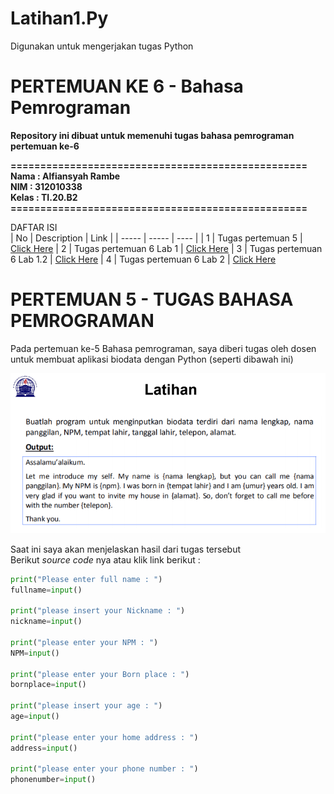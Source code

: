 # Latihan1.Py
Digunakan untuk mengerjakan tugas Python

# PERTEMUAN KE 6 - Bahasa Pemrograman
**Repository ini dibuat untuk memenuhi tugas bahasa pemrograman pertemuan ke-6**

 **==================================================** <br>
**Nama      : Alfiansyah Rambe**<br>
**NIM       : 312010338**<br>
**Kelas     : TI.20.B2**<br>
 **==================================================**

DAFTAR ISI <br>
| No | Description | Link |
| ----- | ----- | ---- |
| 1 | Tugas pertemuan 5 | [Click Here](#pertemuan-5---tugas-bahasa-pemrograman)
| 2 | Tugas pertemuan 6 Lab 1 | [Click Here](#pertemuan-6---lab-1)
| 3 | Tugas pertemuan 6 Lab 1.2 | [Click Here](#pertemuan-6-lab-12)
| 4 | Tugas pertemuan 6 Lab 2 | [Click Here](#pertemuan-6---lab-2)
<br>

# PERTEMUAN 5 - TUGAS BAHASA PEMROGRAMAN

     
Pada pertemuan ke-5 Bahasa pemrograman, saya diberi tugas oleh dosen untuk membuat aplikasi biodata dengan Python (seperti dibawah ini)

![input gambar](poto/tugas5.PNG)<br>

Saat ini saya akan menjelaskan hasil dari tugas tersebut <br>
Berikut *source code* nya atau klik link berikut : <br>

```python
print("Please enter full name : ")
fullname=input()

print("please insert your Nickname : ")
nickname=input()

print("please enter your NPM : ")
NPM=input()

print("please enter your Born place : ")
bornplace=input()

print("please insert your age : ")
age=input()

print("please enter your home address : ")
address=input()

print("please enter your phone number : ")
phonenumber=input()